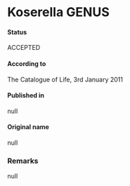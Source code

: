 # Koserella GENUS

#### Status
ACCEPTED

#### According to
The Catalogue of Life, 3rd January 2011

#### Published in
null

#### Original name
null

### Remarks
null